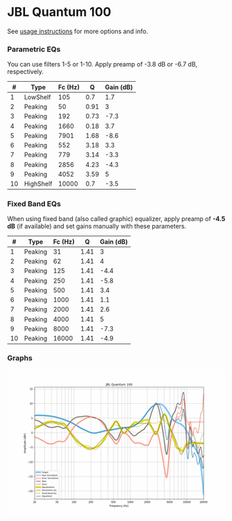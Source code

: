 # JBL Quantum 100
See [usage instructions](https://github.com/jaakkopasanen/AutoEq#usage) for more options and info.

### Parametric EQs
You can use filters 1-5 or 1-10. Apply preamp of -3.8 dB or -6.7 dB, respectively.

|   # | Type      |   Fc (Hz) |    Q |   Gain (dB) |
|-----|-----------|-----------|------|-------------|
|   1 | LowShelf  |       105 | 0.7  |         1.7 |
|   2 | Peaking   |        50 | 0.91 |         3   |
|   3 | Peaking   |       192 | 0.73 |        -7.3 |
|   4 | Peaking   |      1660 | 0.18 |         3.7 |
|   5 | Peaking   |      7901 | 1.68 |        -8.6 |
|   6 | Peaking   |       552 | 3.18 |         3.3 |
|   7 | Peaking   |       779 | 3.14 |        -3.3 |
|   8 | Peaking   |      2856 | 4.23 |        -4.3 |
|   9 | Peaking   |      4052 | 3.59 |         5   |
|  10 | HighShelf |     10000 | 0.7  |        -3.5 |

### Fixed Band EQs
When using fixed band (also called graphic) equalizer, apply preamp of **-4.5 dB** (if available) and set gains manually with these parameters.

|   # | Type    |   Fc (Hz) |    Q |   Gain (dB) |
|-----|---------|-----------|------|-------------|
|   1 | Peaking |        31 | 1.41 |         3   |
|   2 | Peaking |        62 | 1.41 |         4   |
|   3 | Peaking |       125 | 1.41 |        -4.4 |
|   4 | Peaking |       250 | 1.41 |        -5.8 |
|   5 | Peaking |       500 | 1.41 |         3.4 |
|   6 | Peaking |      1000 | 1.41 |         1.1 |
|   7 | Peaking |      2000 | 1.41 |         2.6 |
|   8 | Peaking |      4000 | 1.41 |         5   |
|   9 | Peaking |      8000 | 1.41 |        -7.3 |
|  10 | Peaking |     16000 | 1.41 |        -4.9 |

### Graphs
![](./JBL%20Quantum%20100.png)
